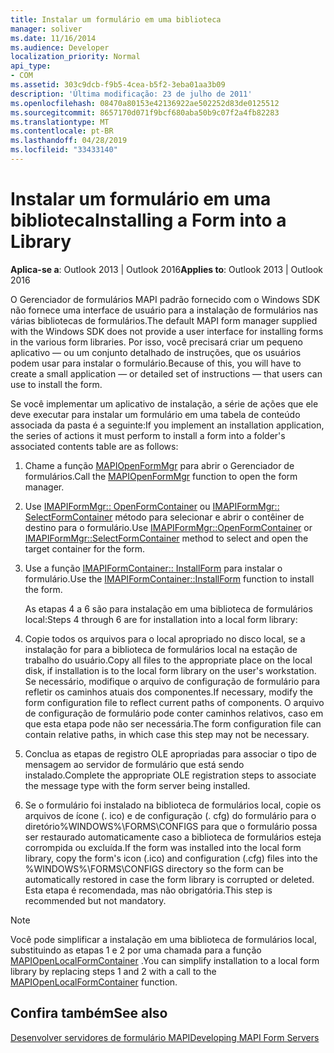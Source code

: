 ```yaml
---
title: Instalar um formulário em uma biblioteca
manager: soliver
ms.date: 11/16/2014
ms.audience: Developer
localization_priority: Normal
api_type:
- COM
ms.assetid: 303c9dcb-f9b5-4cea-b5f2-3eba01aa3b09
description: 'Última modificação: 23 de julho de 2011'
ms.openlocfilehash: 08470a80153e42136922ae502252d83de0125512
ms.sourcegitcommit: 8657170d071f9bcf680aba50b9c07f2a4fb82283
ms.translationtype: MT
ms.contentlocale: pt-BR
ms.lasthandoff: 04/28/2019
ms.locfileid: "33433140"
---
```

# <a name="installing-a-form-into-a-library"></a><span data-ttu-id="3fbb4-103">Instalar um formulário em uma biblioteca</span><span class="sxs-lookup"><span data-stu-id="3fbb4-103">Installing a Form into a Library</span></span>

  
  
<span data-ttu-id="3fbb4-104">**Aplica-se a**: Outlook 2013 | Outlook 2016</span><span class="sxs-lookup"><span data-stu-id="3fbb4-104">**Applies to**: Outlook 2013 | Outlook 2016</span></span> 
  
<span data-ttu-id="3fbb4-105">O Gerenciador de formulários MAPI padrão fornecido com o Windows SDK não fornece uma interface de usuário para a instalação de formulários nas várias bibliotecas de formulários.</span><span class="sxs-lookup"><span data-stu-id="3fbb4-105">The default MAPI form manager supplied with the Windows SDK does not provide a user interface for installing forms in the various form libraries.</span></span> <span data-ttu-id="3fbb4-106">Por isso, você precisará criar um pequeno aplicativo — ou um conjunto detalhado de instruções, que os usuários podem usar para instalar o formulário.</span><span class="sxs-lookup"><span data-stu-id="3fbb4-106">Because of this, you will have to create a small application — or detailed set of instructions — that users can use to install the form.</span></span>
  
<span data-ttu-id="3fbb4-107">Se você implementar um aplicativo de instalação, a série de ações que ele deve executar para instalar um formulário em uma tabela de conteúdo associada da pasta é a seguinte:</span><span class="sxs-lookup"><span data-stu-id="3fbb4-107">If you implement an installation application, the series of actions it must perform to install a form into a folder's associated contents table are as follows:</span></span>
  
1. <span data-ttu-id="3fbb4-108">Chame a função [MAPIOpenFormMgr](mapiopenformmgr.md) para abrir o Gerenciador de formulários.</span><span class="sxs-lookup"><span data-stu-id="3fbb4-108">Call the [MAPIOpenFormMgr](mapiopenformmgr.md) function to open the form manager.</span></span> 
    
2. <span data-ttu-id="3fbb4-109">Use [IMAPIFormMgr:: OpenFormContainer](imapiformmgr-openformcontainer.md) ou [IMAPIFormMgr:: SelectFormContainer](imapiformmgr-selectformcontainer.md) método para selecionar e abrir o contêiner de destino para o formulário.</span><span class="sxs-lookup"><span data-stu-id="3fbb4-109">Use [IMAPIFormMgr::OpenFormContainer](imapiformmgr-openformcontainer.md) or [IMAPIFormMgr::SelectFormContainer](imapiformmgr-selectformcontainer.md) method to select and open the target container for the form.</span></span> 
    
3. <span data-ttu-id="3fbb4-110">Use a função [IMAPIFormContainer:: InstallForm](imapiformcontainer-installform.md) para instalar o formulário.</span><span class="sxs-lookup"><span data-stu-id="3fbb4-110">Use the [IMAPIFormContainer::InstallForm](imapiformcontainer-installform.md) function to install the form.</span></span> 
    
    <span data-ttu-id="3fbb4-111">As etapas 4 a 6 são para instalação em uma biblioteca de formulários local:</span><span class="sxs-lookup"><span data-stu-id="3fbb4-111">Steps 4 through 6 are for installation into a local form library:</span></span>
    
4. <span data-ttu-id="3fbb4-112">Copie todos os arquivos para o local apropriado no disco local, se a instalação for para a biblioteca de formulários local na estação de trabalho do usuário.</span><span class="sxs-lookup"><span data-stu-id="3fbb4-112">Copy all files to the appropriate place on the local disk, if installation is to the local form library on the user's workstation.</span></span> <span data-ttu-id="3fbb4-113">Se necessário, modifique o arquivo de configuração de formulário para refletir os caminhos atuais dos componentes.</span><span class="sxs-lookup"><span data-stu-id="3fbb4-113">If necessary, modify the form configuration file to reflect current paths of components.</span></span> <span data-ttu-id="3fbb4-114">O arquivo de configuração de formulário pode conter caminhos relativos, caso em que esta etapa pode não ser necessária.</span><span class="sxs-lookup"><span data-stu-id="3fbb4-114">The form configuration file can contain relative paths, in which case this step may not be necessary.</span></span>
    
5. <span data-ttu-id="3fbb4-115">Conclua as etapas de registro OLE apropriadas para associar o tipo de mensagem ao servidor de formulário que está sendo instalado.</span><span class="sxs-lookup"><span data-stu-id="3fbb4-115">Complete the appropriate OLE registration steps to associate the message type with the form server being installed.</span></span>
    
6. <span data-ttu-id="3fbb4-116">Se o formulário foi instalado na biblioteca de formulários local, copie os arquivos de ícone (. ico) e de configuração (. cfg) do formulário para o diretório%WINDOWS%\FORMS\CONFIGS para que o formulário possa ser restaurado automaticamente caso a biblioteca de formulários esteja corrompida ou excluída.</span><span class="sxs-lookup"><span data-stu-id="3fbb4-116">If the form was installed into the local form library, copy the form's icon (.ico) and configuration (.cfg) files into the %WINDOWS%\FORMS\CONFIGS directory so the form can be automatically restored in case the form library is corrupted or deleted.</span></span> <span data-ttu-id="3fbb4-117">Esta etapa é recomendada, mas não obrigatória.</span><span class="sxs-lookup"><span data-stu-id="3fbb4-117">This step is recommended but not mandatory.</span></span>
    
> [!NOTE]
> <span data-ttu-id="3fbb4-118">Você pode simplificar a instalação em uma biblioteca de formulários local, substituindo as etapas 1 e 2 por uma chamada para a função [MAPIOpenLocalFormContainer](mapiopenlocalformcontainer.md) .</span><span class="sxs-lookup"><span data-stu-id="3fbb4-118">You can simplify installation to a local form library by replacing steps 1 and 2 with a call to the [MAPIOpenLocalFormContainer](mapiopenlocalformcontainer.md) function.</span></span> 
  
## <a name="see-also"></a><span data-ttu-id="3fbb4-119">Confira também</span><span class="sxs-lookup"><span data-stu-id="3fbb4-119">See also</span></span>



[<span data-ttu-id="3fbb4-120">Desenvolver servidores de formulário MAPI</span><span class="sxs-lookup"><span data-stu-id="3fbb4-120">Developing MAPI Form Servers</span></span>](developing-mapi-form-servers.md)

